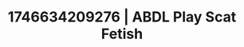 ---
categories:
- Midnight fantasy
- Dominant softness
- AI-generated
- Unspoken desires
- BookTok after dark
- ASMR
- POV erotica
- Cosplay
image: /assets/images/1746634209276.jpg
layout: post
seo:
  description: Featured content with exclusive Scat Fetish, ABDL Play. HD images available.
  keywords: Scat Fetish, ABDL Play
  og_image: /assets/images/1746634209276.jpg
  schema_type: VisualArtwork
tags:
- ABDL Play
- '#1746634209276'
- Scat Fetish
title: 1746634209276 | ABDL Play Scat Fetish
---